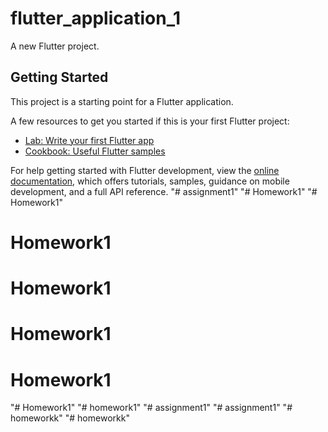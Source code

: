 # flutter_application_1

A new Flutter project.

## Getting Started

This project is a starting point for a Flutter application.

A few resources to get you started if this is your first Flutter project:

- [Lab: Write your first Flutter app](https://docs.flutter.dev/get-started/codelab)
- [Cookbook: Useful Flutter samples](https://docs.flutter.dev/cookbook)

For help getting started with Flutter development, view the
[online documentation](https://docs.flutter.dev/), which offers tutorials,
samples, guidance on mobile development, and a full API reference.
"# assignment1" 
"# Homework1" 
"# Homework1" 
# Homework1
# Homework1
# Homework1
# Homework1
"# Homework1" 
"# homework1" 
"# assignment1" 
"# assignment1" 
"# homeworkk" 
"# homeworkk" 
